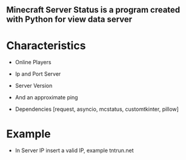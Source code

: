 ## Minecraft Server Status is a program created with Python for view data server

# Characteristics 
- Online Players
- Ip and Port Server
- Server Version
- And an approximate ping

- Dependencies [request, asyncio, mcstatus, customtkinter, pillow]

# Example
- In Server IP insert a valid IP, example tntrun.net
